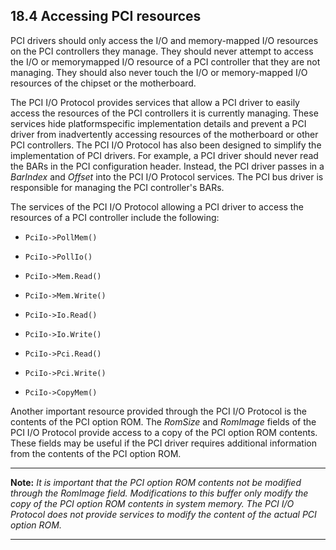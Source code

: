 <!--- @file
  18.4 Accessing PCI resources

  Copyright (c) 2012-2018, Intel Corporation. All rights reserved.<BR>

  Redistribution and use in source (original document form) and 'compiled'
  forms (converted to PDF, epub, HTML and other formats) with or without
  modification, are permitted provided that the following conditions are met:

  1) Redistributions of source code (original document form) must retain the
     above copyright notice, this list of conditions and the following
     disclaimer as the first lines of this file unmodified.

  2) Redistributions in compiled form (transformed to other DTDs, converted to
     PDF, epub, HTML and other formats) must reproduce the above copyright
     notice, this list of conditions and the following disclaimer in the
     documentation and/or other materials provided with the distribution.

  THIS DOCUMENTATION IS PROVIDED BY TIANOCORE PROJECT "AS IS" AND ANY EXPRESS OR
  IMPLIED WARRANTIES, INCLUDING, BUT NOT LIMITED TO, THE IMPLIED WARRANTIES OF
  MERCHANTABILITY AND FITNESS FOR A PARTICULAR PURPOSE ARE DISCLAIMED. IN NO
  EVENT SHALL TIANOCORE PROJECT  BE LIABLE FOR ANY DIRECT, INDIRECT, INCIDENTAL,
  SPECIAL, EXEMPLARY, OR CONSEQUENTIAL DAMAGES (INCLUDING, BUT NOT LIMITED TO,
  PROCUREMENT OF SUBSTITUTE GOODS OR SERVICES; LOSS OF USE, DATA, OR PROFITS;
  OR BUSINESS INTERRUPTION) HOWEVER CAUSED AND ON ANY THEORY OF LIABILITY,
  WHETHER IN CONTRACT, STRICT LIABILITY, OR TORT (INCLUDING NEGLIGENCE OR
  OTHERWISE) ARISING IN ANY WAY OUT OF THE USE OF THIS DOCUMENTATION, EVEN IF
  ADVISED OF THE POSSIBILITY OF SUCH DAMAGE.

-->

## 18.4 Accessing PCI resources

PCI drivers should only access the I/O and memory-mapped I/O resources on the
PCI controllers they manage. They should never attempt to access the I/O or
memorymapped I/O resource of a PCI controller that they are not managing. They
should also never touch the I/O or memory-mapped I/O resources of the chipset
or the motherboard.

The PCI I/O Protocol provides services that allow a PCI driver to easily access
the resources of the PCI controllers it is currently managing. These services
hide platformspecific implementation details and prevent a PCI driver from
inadvertently accessing resources of the motherboard or other PCI controllers.
The PCI I/O Protocol has also been designed to simplify the implementation of
PCI drivers. For example, a PCI driver should never read the BARs in the PCI
configuration header. Instead, the PCI driver passes in a _BarIndex_ and
_Offset_ into the PCI I/O Protocol services. The PCI bus driver is responsible
for managing the PCI controller's BARs.

The services of the PCI I/O Protocol allowing a PCI driver to access the
resources of a PCI controller include the following:

* `PciIo->PollMem()`

* `PciIo->PollIo()`

* `PciIo->Mem.Read()`

* `PciIo->Mem.Write()`

* `PciIo->Io.Read()`

* `PciIo->Io.Write()`

* `PciIo->Pci.Read()`

* `PciIo->Pci.Write()`

* `PciIo->CopyMem()`

Another important resource provided through the PCI I/O Protocol is the
contents of the PCI option ROM. The _RomSize_ and _RomImage_ fields of the PCI
I/O Protocol provide access to a copy of the PCI option ROM contents. These
fields may be useful if the PCI driver requires additional information from the
contents of the PCI option ROM.

**********
**Note:** _It is important that the PCI option ROM contents not be modified
through the_ _RomImage_ _field. Modifications to this buffer only modify the
copy of the PCI option ROM contents in system memory. The PCI I/O Protocol does
not provide services to modify the content of the actual PCI option ROM._
**********
